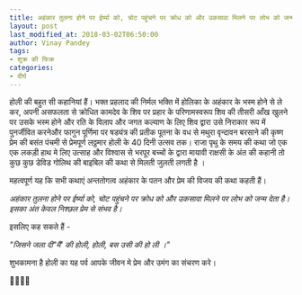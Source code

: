 ```yaml
---
title: अहंकार तुलना होने पर ईर्ष्या को, चोट पहुंचने पर क्रोध को और उकसावा मिलने पर लोभ को जन्म देता है। इसका अंत केवल निश्छल प्रेम से संभव है।
layout: post
last_modified_at: 2018-03-02T06:50:00
author: Vinay Pandey
tags:
- शुक्र की फिक्र
categories:
- दीर्घ
---
```

होली की बहुत सी कहानियां हैं। भक्त प्रहलाद की निर्मल भक्ति में  होलिका के अहंकार के भस्म होने से ले कर, अपनी असफलता से क्रोधित कामदेव के शिव पर प्रहार के परिणामस्वरूप शिव की तीसरी आँख खुलने पर उसके  भस्म होने और रति के विलाप और जगत कल्याण के लिए शिव द्वारा उसे निराकार रूप में  पुनर्जीवित करनेऔर फागुन पूर्णिमा पर षड्यंत्र की प्रतीक पूतना के वध से मथुरा वृन्दावन बरसाने की कृष्ण प्रेम की बसंत पंचमी से प्रेमपूर्ण लठ्ठमार होली के 40 दिनी उत्सव तक। राजा पृथु के समय की कथा जो एक एक लकड़ी हाथ मे लिए उत्साह और विश्वास से भरपूर बच्चों के द्वारा मायावी राक्षसी के अंत की कहानी तो कुछ कुछ डेविड गोलिथ की बाइबिल की कथा से मिलती जुलती लगती है । 

महत्वपूर्ण यह कि सभी कथाएं अन्ततोगत्व अहंकार के पतन और प्रेम की विजय की कथा कहती हैं।

*अहंकार तुलना होने पर ईर्ष्या को, चोट पहुंचने पर क्रोध को और उकसावा मिलने पर लोभ को जन्म देता है। इसका अंत केवल निश्छल प्रेम से संभव है।*

इसलिए कह सकते हैं -

*"जिसने जला दी"मैं' की होली,*
*होली, बस उसी की हो ली ।"*

शुभकामना है 
होली का यह पर्व आपके जीवन मे प्रेम और उमंग का संचरण करे।

🙏🌷🌷🙏


